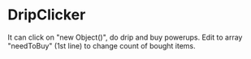 DripClicker
===========

It can click on "new Object()", do drip and buy powerups.
Edit to array "needToBuy" (1st line) to change count of bought items.
